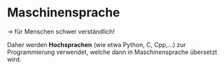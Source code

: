 # Maschinensprache
-> für Menschen schwer verständlich!

Daher werden **Hochsprachen** (wie etwa Python, C, Cpp,...) zur Programmierung verwendet, welche dann in Maschinensprache übersetzt wird.